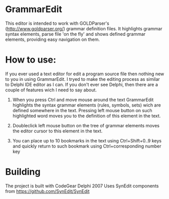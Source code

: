 GrammarEdit
============

This editor is intended to work with GOLDParser's (http://www.goldparser.org/) 
grammar definition files. It highlights grammar syntax elements, parse file 
'on the fly' and shows defined grammar elements, providing easy navigation on 
them.

How to use:
============

If you ever used a text editor for edit a program source file then nothing new
to you in using GrammarEdit. I tryed to make the editing process as similar to
Delphi IDE editor as I can. If you don't ever see Delphi, then there are a 
couple of features wich I need to say about. 

1) When you press Ctrl and move mouse around the text GrammarEdit highlights 
the syntax grammar elements (rules, symbols, sets) wich are defined somewhere 
in the text. Pressing left mouse button on such highlighted word moves you to 
the definition of this element in the text.

2) Doubleclick left mouse button on the tree of grammar elements moves the 
editor cursor to this element in the text.

3) You can place up to 10 bookmarks in the text using Ctrl+Shift+0..9
keys and quickly return to such bookmark using Ctrl+corresponding number 
key


Building
============

The project is built with CodeGear Delphi 2007
Uses SynEdit components from https://github.com/SynEdit/SynEdit
